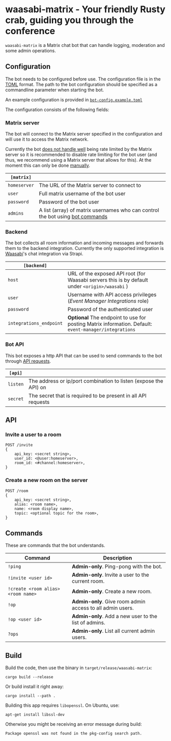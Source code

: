 # waasabi-matrix - Your friendly Rusty crab, guiding you through the conference

`waasabi-matrix` is a Matrix chat bot that can handle logging, moderation and some admin operations.


## Configuration

The bot needs to be configured before use. The configuration file is in the [TOML](https://toml.io/en/) format. The path to the bot configuration should be specified as a commandline parameter when starting the bot.

An example configuration is provided in [`bot-config.example.toml`](./bot-config.example.toml)

The configuration consists of the following fields:


### Matrix server

The bot will connect to the Matrix server specified in the configuration and will use it to access the Matrix network.

Currently the bot [does not handle well](https://github.com/baytechc/waasabi-matrix/issues/7) being rate limited by the Matrix server so it is recommended to disable rate limiting for the bot user (and thus, we recommend using a Matrix server that allows for this). At the moment this can only be done [manually](https://github.com/matrix-org/synapse/issues/6286).

| `[matrix]`   |   |
| ------------ | - |
| `homeserver` | The URL of the Matrix server to connect to |
| `user`       | Full matrix username of the bot user |
| `password`   | Password of the bot user |
| `admins`     | A list (array) of matrix usernames who can control the bot using [bot commands](#commands) |


### Backend

The bot collects all room information and incoming messages and forwards them to the backend integration. Currently the only supported integration is [Waasabi](https://waasabi.org)'s chat integration via Strapi.

| `[backend]`  |   |
| ------------ | - |
| `host`       | URL of the exposed API root (for Waasabi servers this is by default under `<origin>/waasabi` ) |
| `user`       | Username with API access privileges (*Event Manager Integrations* role) |
| `password`   | Password of the authenticated user |
| `integrations_endpoint` | **Optional** The endpoint to use for posting Matrix information. Default: `event-manager/integrations` |


### Bot API

This bot exposes a http API that can be used to send commands to the bot through [API requests](#api).

| `[api]`      |   |
| ------------ | - |
| `listen`     | The address or ip/port combination to listen (expose the API) on |
| `secret`     | The secret that is required to be present in all API requests |


## API

### Invite a user to a room

```
POST /invite
{
    api_key: <secret string>,
    user_id: <@user:homeserver>,
    room_id: <#channel:homeserver>,
}
```

### Create a new room on the server

```
POST /room
{
    api_key: <secret string>,
    alias: <room name>,
    name: <room display name>,
    topic: <optional topic for the room>,
}
```

## Commands

These are commands that the bot understands.

| Command | Description |
| ------- | ----------- |
| `!ping` | **Admin-only**. Ping-pong with the bot. |
| `!invite <user id>` | **Admin-only**. Invite a user to the current room. |
| `!create <room alias> <room name>` | **Admin-only**. Create a new room. |
| `!op` | **Admin-only**. Give room admin access to all admin users. |
| `!op <user id>` | **Admin-only**. Add a new user to the list of admins. |
| `?ops` | **Admin-only**. List all current admin users. |

## Build

Build the code, then use the binary in `target/release/waasabi-matrix`:

```
cargo build --release
```

Or build install it right away:

```
cargo install --path .
```

Building this app requires `libopenssl`. On Ubuntu, use:

```
apt-get install libssl-dev
```

Otherwise you might be receiving an error message during build:
```
Package openssl was not found in the pkg-config search path.
```
